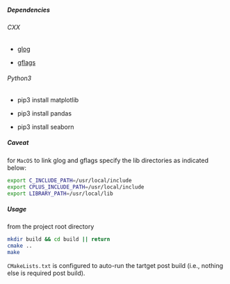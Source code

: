 ##### Dependencies

###### CXX

*   [glog](https://github.com/google/glog)

*   [gflags](https://github.com/gflags/gflags)

###### Python3

*   pip3 install matplotlib

*   pip3 install pandas

*   pip3 install seaborn

##### Caveat

for `MacOS` to link glog and gflags specify the lib directories as indicated
below:

```bash
export C_INCLUDE_PATH=/usr/local/include
export CPLUS_INCLUDE_PATH=/usr/local/include
export LIBRARY_PATH=/usr/local/lib
```

##### Usage

from the project root directory

```bash
mkdir build && cd build || return
cmake ..
make
```

`CMakeLists.txt` is configured to auto-run the tartget post build (i.e., nothing else is required post build).
